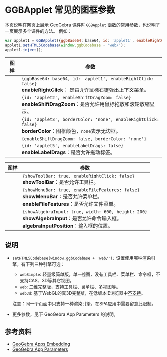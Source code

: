 # GGBApplet 常见的图框参数

本页说明在网页上展示 GeoGebra 课件时 `GGBApplet` 函数的常用参数，也说明了一页展示多个课件的方法。
例如：
```js
var applet1 = GGBApplet({ggbBase64: base64, id: 'applet1', enableRightClick: false});
applet1.setHTML5Codebase(window.ggbCodebase + 'web/');
applet1.inject();
```

图样 | 参数 |
-|-|
<div id="applet1"></div> | `{ggbBase64: base64, id: 'applet1', enableRightClick: false}` <br> **enableRightClick**： 是否允许鼠标右键弹出上下文菜单。 |
<div id="applet2"></div> | `{id: 'applet2', enableShiftDragZoom: false}` <br> **enableShiftDragZoom**：是否允许用鼠标拖放和滚轮放缩显示。  |
<div id="applet3"></div> | `{id: 'applet3', borderColor: 'none', enableRightClick: false}` <br> **borderColor**：图框颜色，`none`表示无边框。  |
<div id="applet4"></div> | `{enableShiftDragZoom: false, borderColor: 'none'}` |
<div id="applet5"></div> | `{id: 'applet5', enableLabelDrags: false}` <br> **enableLabelDrags**：是否允许拖动标签。 |

图样 | 参数 |
-|-|
<div id="applet7"></div> | `{showToolBar: true, enableRightClick: false}` <br> **showToolBar**：是否允许工具栏。  |
<div id="applet8"></div> | `{showMenuBar: true, enableFileFeatures: false}` <br> **showMenuBar**：是否允许菜单栏。<br> **enableFileFeatures**：是否允许文件菜单。  |
<div id="applet9"></div> | `{showAlgebraInput: true, width: 600, height: 200}` <br> **showAlgebraInput**：是否允许命令输入框。<br>**algebraInputPosition**：输入框的位置。 |

<script src="js/hello_ggb_params.js"></script>

## 说明

- `setHTML5Codebase(window.ggbCodebase + 'web/');` 设置使用哪种渲染引擎，有下列三种引擎可选：
  - `webSimple`: 轻量级简单版，单一视图，没有工具栏、菜单栏、命令框，不支持CAS、3D等其它视图。
  - `web`: 二维完整版，支持工具栏、菜单栏、多视图等。
  - `web3d`: 基于WebGL的真3D完整版，在低版本IE浏览器中[不支持](https://caniuse.com/#feat=webgl)。
  
  注意：同一个页面中只支持一种渲染引擎，在SPA应用中需要留意此限制。

- 更多参数，见下 GeoGebra App Parameters 的说明。

## 参考资料

- [GeoGebra Apps Embedding](https://wiki.geogebra.org/en/Reference:GeoGebra_Apps_Embedding)
- [GeoGebra App Parameters](https://wiki.geogebra.org/en/Reference:GeoGebra_App_Parameters)

